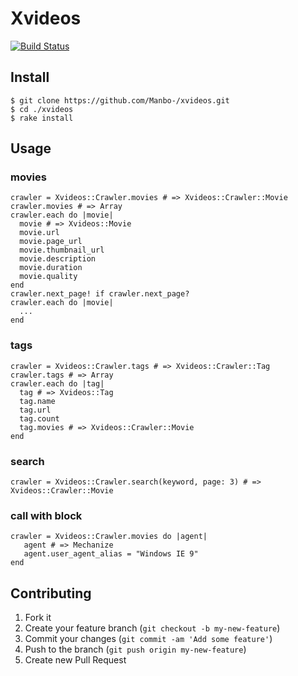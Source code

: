 # Xvideos

[![Build Status](https://travis-ci.org/Manbo-/xvideos.png)](https://travis-ci.org/Manbo-/xvideos)

## Install
    $ git clone https://github.com/Manbo-/xvideos.git
    $ cd ./xvideos
    $ rake install

## Usage

### movies
    crawler = Xvideos::Crawler.movies # => Xvideos::Crawler::Movie
    crawler.movies # => Array
    crawler.each do |movie|
      movie # => Xvideos::Movie
      movie.url
      movie.page_url
      movie.thumbnail_url
      movie.description
      movie.duration
      movie.quality
    end
    crawler.next_page! if crawler.next_page?
    crawler.each do |movie|
      ...
    end

### tags
    crawler = Xvideos::Crawler.tags # => Xvideos::Crawler::Tag
    crawler.tags # => Array
    crawler.each do |tag|
      tag # => Xvideos::Tag
      tag.name
      tag.url
      tag.count
      tag.movies # => Xvideos::Crawler::Movie
    end

### search
    crawler = Xvideos::Crawler.search(keyword, page: 3) # => Xvideos::Crawler::Movie

### call with block
    crawler = Xvideos::Crawler.movies do |agent|
       agent # => Mechanize
       agent.user_agent_alias = "Windows IE 9"
    end

## Contributing

1. Fork it
2. Create your feature branch (`git checkout -b my-new-feature`)
3. Commit your changes (`git commit -am 'Add some feature'`)
4. Push to the branch (`git push origin my-new-feature`)
5. Create new Pull Request
